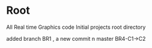 Root
====

All Real time Graphics code
Initial projects root directory

added branch BR1 , a new commit
n master
BR4-C1->C2


